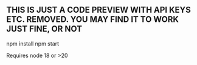## THIS IS JUST A CODE PREVIEW WITH API KEYS ETC. REMOVED. YOU MAY FIND IT TO WORK JUST FINE, OR NOT

npm install
npm start

Requires node 18 or >20
